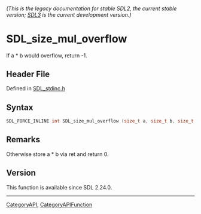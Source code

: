 ###### (This is the legacy documentation for stable SDL2, the current stable version; [SDL3](https://wiki.libsdl.org/SDL3/) is the current development version.)
# SDL_size_mul_overflow

If a * b would overflow, return -1.

## Header File

Defined in [SDL_stdinc.h](https://github.com/libsdl-org/SDL/blob/SDL2/include/SDL_stdinc.h)

## Syntax

```c
SDL_FORCE_INLINE int SDL_size_mul_overflow (size_t a, size_t b, size_t *ret);
```

## Remarks

Otherwise store a * b via ret and return 0.

## Version

This function is available since SDL 2.24.0.

----
[CategoryAPI](CategoryAPI), [CategoryAPIFunction](CategoryAPIFunction)

